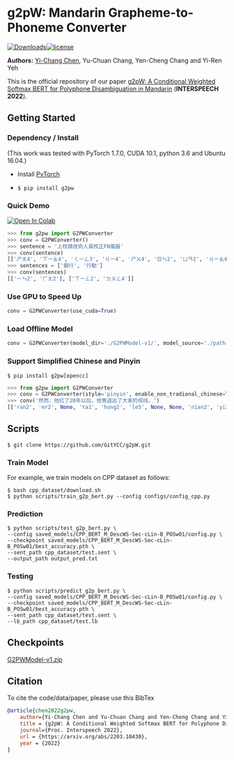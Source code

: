 # g2pW: Mandarin Grapheme-to-Phoneme Converter

[![Downloads](https://pepy.tech/badge/g2pw)](https://pepy.tech/project/g2pw)[![license](https://img.shields.io/badge/license-Apache%202.0-red)](https://github.com/GitYCC/g2pW/blob/master/LICENSE)

**Authors:** [Yi-Chang Chen](https://github.com/GitYCC), Yu-Chuan Chang, Yen-Cheng Chang and Yi-Ren Yeh

This is the official repository of our paper [g2pW: A Conditional Weighted Softmax BERT for Polyphone Disambiguation in Mandarin](https://arxiv.org/abs/2203.10430) (**INTERSPEECH 2022**).

## Getting Started

### Dependency / Install

(This work was tested with PyTorch 1.7.0, CUDA 10.1, python 3.6 and Ubuntu 16.04.)

- Install [PyTorch](https://pytorch.org/get-started/locally/)

- `$ pip install g2pw`



### Quick Demo

<a href="https://colab.research.google.com/github/GitYCC/g2pW/blob/master/misc/demo.ipynb" target="_blank"><img src="https://colab.research.google.com/assets/colab-badge.svg" alt="Open In Colab"/></a>

```python
>>> from g2pw import G2PWConverter
>>> conv = G2PWConverter()
>>> sentence = '上校請技術人員校正FN儀器'
>>> conv(sentence)
[['ㄕㄤ4', 'ㄒㄧㄠ4', 'ㄑㄧㄥ3', 'ㄐㄧ4', 'ㄕㄨ4', 'ㄖㄣ2', 'ㄩㄢ2', 'ㄐㄧㄠ4', 'ㄓㄥ4', None, None, 'ㄧ2', 'ㄑㄧ4']]
>>> sentences = ['銀行', '行動']
>>> conv(sentences)
[['ㄧㄣ2', 'ㄏㄤ2'], ['ㄒㄧㄥ2', 'ㄉㄨㄥ4']]
```

### Use GPU to Speed Up

```python
conv = G2PWConverter(use_cuda=True)
```

### Load Offline Model

```python
conv = G2PWConverter(model_dir='./G2PWModel-v1/', model_source='./path-to/bert-base-chinese/')
```

### Support Simplified Chinese and Pinyin

```
$ pip install g2pw[opencc]
```

```python
>>> from g2pw import G2PWConverter
>>> conv = G2PWConverter(style='pinyin', enable_non_tradional_chinese=True)
>>> conv('然而，他红了20年以后，他竟退出了大家的视线。')
[['ran2', 'er2', None, 'ta1', 'hong2', 'le5', None, None, 'nian2', 'yi3', 'hou4', None, 'ta1', 'jing4', 'tui4', 'chu1', 'le5', 'da4', 'jia1', 'de5', 'shi4', 'xian4', None]]
```

## Scripts

```
$ git clone https://github.com/GitYCC/g2pW.git
```

### Train Model

For example, we train models on CPP dataset as follows:

```
$ bash cpp_dataset/download.sh
$ python scripts/train_g2p_bert.py --config configs/config_cpp.py
```

### Prediction

```
$ python scripts/test_g2p_bert.py \
--config saved_models/CPP_BERT_M_DescWS-Sec-cLin-B_POSw01/config.py \
--checkpoint saved_models/CPP_BERT_M_DescWS-Sec-cLin-B_POSw01/best_accuracy.pth \
--sent_path cpp_dataset/test.sent \
--output_path output_pred.txt
```

### Testing

```
$ python scripts/predict_g2p_bert.py \
--config saved_models/CPP_BERT_M_DescWS-Sec-cLin-B_POSw01/config.py \
--checkpoint saved_models/CPP_BERT_M_DescWS-Sec-cLin-B_POSw01/best_accuracy.pth \
--sent_path cpp_dataset/test.sent \
--lb_path cpp_dataset/test.lb
```

## Checkpoints

[G2PWModel-v1.zip](https://storage.googleapis.com/esun-ai/g2pW/G2PWModel-v1.zip)

## Citation

To cite the code/data/paper, please use this BibTex
```bibtex
@article{chen2022g2pw,
    author={Yi-Chang Chen and Yu-Chuan Chang and Yen-Cheng Chang and Yi-Ren Yeh},
    title = {g2pW: A Conditional Weighted Softmax BERT for Polyphone Disambiguation in Mandarin},
    journal={Proc. Interspeech 2022},
    url = {https://arxiv.org/abs/2203.10430},
    year = {2022}
}
```
